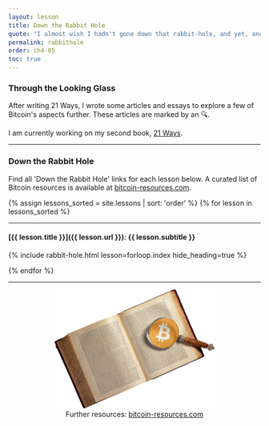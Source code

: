 ```yaml
---
layout: lesson
title: Down the Rabbit Hole
quote: "I almost wish I hadn't gone down that rabbit-hole, and yet, and yet - it's rather curious, you know, this sort of life."
permalink: rabbithole
order: ch4-05
toc: true
---
```


### Through the Looking Glass

After writing 21 Ways, I wrote some articles and essays to explore a few of
Bitcoin's aspects further. These articles are marked by an 🔍.

I am currently working on my second book, [21 Ways](http://21waysbook.com/).

----

### Down the Rabbit Hole

Find all 'Down the Rabbit Hole' links for each lesson below. A curated list of Bitcoin resources is available at [bitcoin-resources.com][resources].

{% assign lessons_sorted = site.lessons | sort: 'order' %}
{% for lesson in lessons_sorted %}

---

#### [{{ lesson.title }}]({{ lesson.url }}): {{ lesson.subtitle }}

{% include rabbit-hole.html lesson=forloop.index hide_heading=true %}

{% endfor %}

----

<center>
<figure>
  <a href="https://bitcoin-resources.com"><img src="/assets/images/bitcoin-resources.png"/></a>
  <figcaption>Further resources: <a href="https://bitcoin-resources.com">bitcoin-resources.com</a></figcaption>
</figure>
</center>

<!-- Links -->
[resources]: https://bitcoin-resources.com
